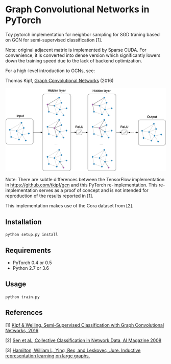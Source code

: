 Graph Convolutional Networks in PyTorch
====
Toy pytorch implementation for neighbor sampling for SGD traning based on GCN for semi-supervised classification [1].

Note: original adjacent matrix is implemented by Sparse CUDA. For convenience, it is converted into dense version which significantly lowers down the training speed due to the lack of backend optimization.

For a high-level introduction to GCNs, see:

Thomas Kipf, [Graph Convolutional Networks](http://tkipf.github.io/graph-convolutional-networks/) (2016)

![Graph Convolutional Networks](figure.png)

Note: There are subtle differences between the TensorFlow implementation in https://github.com/tkipf/gcn and this PyTorch re-implementation. This re-implementation serves as a proof of concept and is not intended for reproduction of the results reported in [1].

This implementation makes use of the Cora dataset from [2].

## Installation

```python setup.py install```

## Requirements

  * PyTorch 0.4 or 0.5
  * Python 2.7 or 3.6

## Usage

```python train.py```

## References

[1] [Kipf & Welling, Semi-Supervised Classification with Graph Convolutional Networks, 2016](https://arxiv.org/abs/1609.02907)

[2] [Sen et al., Collective Classification in Network Data, AI Magazine 2008](http://linqs.cs.umd.edu/projects/projects/lbc/)

[3] [Hamilton, William L, Ying, Rex, and Leskovec, Jure. Inductive representation learning on large graphs.](https://arxiv.org/abs/1706.02216)

